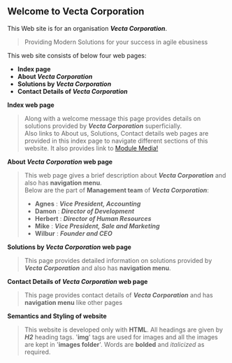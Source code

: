 ## Welcome to Vecta Corporation
This Web site is for an organisation **_Vecta Corporation_**. 
>Providing Modern Solutions for your success in agile ebusiness

This web site consists of below four web pages:
* **Index page**
* **About _Vecta Corporation_**
* **Solutions by _Vecta Corporation_**
* **Contact Details of _Vecta Corporation_** 

**Index web page**
> Along with a welcome message this page provides details on solutions provided by **_Vecta Corporation_** superficially.  
>Also links to About us, Solutions, Contact details web pages are provided in this index page to navigate different sections of this website. It also provides link to [Module Media!](http://www.modulemedia.com)

**About _Vecta Corporation_ web page**
>This web page gives a brief description about **_Vecta Corporation_** and also has **navigation menu**.  
>Below are the part of **Management team** of **_Vecta Corporation_**:
>* **Agnes** : **_Vice President, Accounting_**
>* **Damon** : **_Director of Development_**
>* **Herbert** : **_Director of Human Resources_**
>* **Mike** : **_Vice President, Sale and Marketing_**
>* **Wilbur** : **_Founder and CEO_**

**Solutions by _Vecta Corporation_ web page**
>This page provides detailed information on solutions provided by **_Vecta Corporation_** and also has **navigation menu**.

**Contact Details of _Vecta Corporation_ web page** 
>This page provides contact details of **_Vecta Corporation_** and has **navigation menu** like other pages

**Semantics and Styling of website**
>This website is developed only with **HTML**. All headings are given by **_H2_** heading tags. '**img**' tags are used for images and all the images are kept in '**images folder**'. Words are **bolded** and _italicized_ as required.